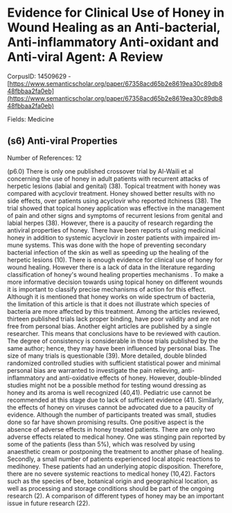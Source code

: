 # Evidence for Clinical Use of Honey in Wound Healing as an Anti-bacterial, Anti-inflammatory Anti-oxidant and Anti-viral Agent: A Review

CorpusID: 14509629 - [https://www.semanticscholar.org/paper/67358acd65b2e8619ea30c89db848fbbaa2fa0eb](https://www.semanticscholar.org/paper/67358acd65b2e8619ea30c89db848fbbaa2fa0eb)

Fields: Medicine

## (s6) Anti-viral Properties
Number of References: 12

(p6.0) There is only one published crossover trial by Al-Waili et al concerning the use of honey in adult patients with recurrent attacks of herpetic lesions (labial and genital) (38). Topical treatment with honey was compared with acyclovir treatment. Honey showed better results with no side effects, over patients using acyclovir who reported itchiness (38). The trial showed that topical honey application was effective in the management of pain and other signs and symptoms of recurrent lesions from genital and labial herpes (38). However, there is a paucity of research regarding the antiviral properties of honey. There have been reports of using medicinal honey in addition to systemic acyclovir in zoster patients with impaired im-mune systems. This was done with the hope of preventing secondary bacterial infection of the skin as well as speeding up the healing of the herpetic lesions (10). There is enough evidence for clinical use of honey for wound healing. However there is a lack of data in the literature regarding classification of honey's wound healing properties mechanisms . To make a more informative decision towards using topical honey on different wounds it is important to classify precise mechanisms of action for this effect. Although it is mentioned that honey works on wide spectrum of bacteria, the limitation of this article is that it does not illustrate which species of bacteria are more affected by this treatment. Among the articles reviewed, thirteen published trials lack proper binding, have poor validity and are not free from personal bias. Another eight articles are published by a single researcher. This means that conclusions have to be reviewed with caution. The degree of consistency is considerable in those trials published by the same author; hence, they may have been influenced by personal bias. The size of many trials is questionable (39). More detailed, double blinded randomized controlled studies with sufficient statistical power and minimal personal bias are warranted to investigate the pain relieving, anti-inflammatory and anti-oxidative effects of honey. However, double-blinded studies might not be a possible method for testing wound dressing as honey and its aroma is well recognized (40,41). Pediatric use cannot be recommended at this stage due to lack of sufficient evidence (41). Similarly, the effects of honey on viruses cannot be advocated due to a paucity of evidence. Although the number of participants treated was small, studies done so far have shown promising results. One positive aspect is the absence of adverse effects in honey treated patients. There are only two adverse effects related to medical honey. One was stinging pain reported by some of the patients (less than 5%), which was resolved by using anaesthetic cream or postponing the treatment to another phase of healing. Secondly, a small number of patients experienced local atopic reactions to medihoney. These patients had an underlying atopic disposition. Therefore, there are no severe systemic reactions to medical honey (10,42). Factors such as the species of bee, botanical origin and geographical location, as well as processing and storage conditions should be part of the ongoing research (2). A comparison of different types of honey may be an important issue in future research (22).
